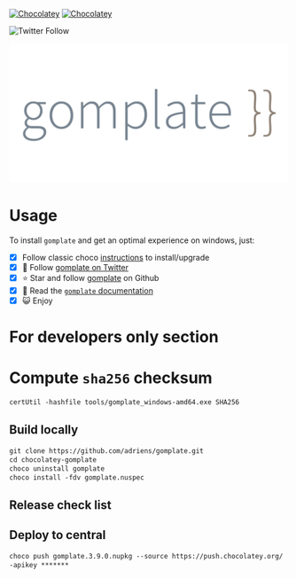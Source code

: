[![Chocolatey](https://img.shields.io/chocolatey/v/gomplate.svg)](https://chocolatey.org/packages/gomplate)
[![Chocolatey](https://img.shields.io/chocolatey/dt/gomplate.svg)](https://chocolatey.org/packages/gomplate)

![Twitter Follow](https://img.shields.io/twitter/follow/gomplate?label=Follow%20gomplate&style=social)

![Project banner](gomplate-banner.png)


# Usage

To install `gomplate` and get an optimal experience on windows, just:

- [x] Follow classic choco [instructions](https://chocolatey.org/packages/gomplate/) to install/upgrade
- [x] :newspaper: Follow [gomplate on Twitter](https://twitter.com/gomplate)
- [x] :star: Star and follow [gomplate](https://github.com/hairyhenderson/gomplate) on Github
- [x] :book: Read the [`gomplate` documentation](https://docs.gomplate.ca/)
- [x] :smiley_cat: Enjoy

# For developers only section

# Compute `sha256` checksum

```
certUtil -hashfile tools/gomplate_windows-amd64.exe SHA256
```


## Build locally


```
git clone https://github.com/adriens/gomplate.git
cd chocolatey-gomplate
choco uninstall gomplate
choco install -fdv gomplate.nuspec
```


## Release check list



## Deploy to central

```
choco push gomplate.3.9.0.nupkg --source https://push.chocolatey.org/ -apikey *******
```
